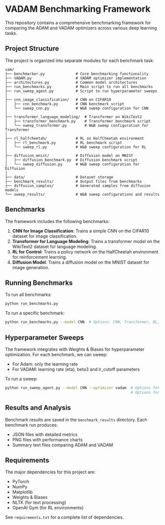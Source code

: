 # VADAM Benchmarking Framework

This repository contains a comprehensive benchmarking framework for comparing the ADAM and VADAM optimizers across various deep learning tasks.

## Project Structure

The project is organized into separate modules for each benchmark task:

```
vam/
├── benchmarker.py              # Core benchmarking functionality
├── VADAM.py                    # VADAM optimizer implementation
├── architectures.py            # Common model architectures
├── run_benchmarks.py           # Main script to run all benchmarks
├── run_sweep_agent.py          # Script to run hyperparameter sweeps
│
├── cnn_image_classification/   # CNN on CIFAR10
│   ├── cnn_benchmark.py        # CNN benchmark script
│   └── sweep_cnn.py            # W&B sweep configuration for CNN
│
├── transformer_language_modeling/  # Transformer on WikiText2
│   ├── transformer_benchmark.py    # Transformer benchmark script
│   └── sweep_transformer.py        # W&B sweep configuration for Transformer
│
├── rl_halfcheetah/             # RL on HalfCheetah environment
│   ├── rl_benchmark.py         # RL benchmark script
│   └── sweep_rl.py             # W&B sweep configuration for RL
│
├── diffusion_mnist/            # Diffusion model on MNIST
│   ├── diffusion_benchmark.py  # Diffusion benchmark script
│   └── sweep_diffusion.py      # W&B sweep configuration for Diffusion
│
├── data/                       # Dataset storage
├── benchmark_results/          # Output files from benchmarks
├── diffusion_samples/          # Generated samples from diffusion models
└── sweep_results/              # W&B sweep configurations and results
```

## Benchmarks

The framework includes the following benchmarks:

1. **CNN for Image Classification**: Trains a simple CNN on the CIFAR10 dataset for image classification.
2. **Transformer for Language Modeling**: Trains a transformer model on the WikiText2 dataset for language modeling.
3. **RL for Control**: Trains a policy network on the HalfCheetah environment for reinforcement learning.
4. **Diffusion Model**: Trains a diffusion model on the MNIST dataset for image generation.

## Running Benchmarks

To run all benchmarks:

```bash
python run_benchmarks.py
```

To run a specific benchmark:

```bash
python run_benchmarks.py --model CNN  # Options: CNN, Transformer, RL, Diffusion
```

## Hyperparameter Sweeps

The framework integrates with Weights & Biases for hyperparameter optimization. For each benchmark, we can sweep:

- For Adam: only the learning rate
- For VADAM: learning rate (eta), beta3 and lr_cutoff parameters

To run a sweep:

```bash
python run_sweep_agent.py --model CNN --optimizer vadam  # Options for model: CNN, Transformer, RL, Diffusion
                                                         # Options for optimizer: adam, vadam, both
```

## Results and Analysis

Benchmark results are saved in the `benchmark_results` directory. Each benchmark run produces:

- JSON files with detailed metrics
- PNG files with performance charts
- Summary text files comparing ADAM and VADAM

## Requirements

The major dependencies for this project are:

- PyTorch
- NumPy
- Matplotlib
- Weights & Biases
- NLTK (for text processing)
- OpenAI Gym (for RL environments)

See `requirements.txt` for a complete list of dependencies.
